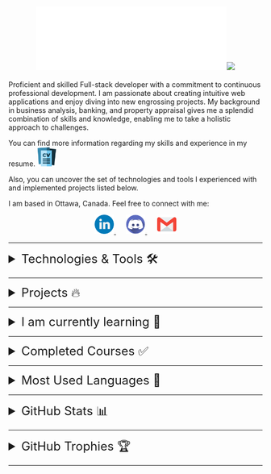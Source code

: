 <div align="center" width="100%">
<img src="header.svg" style="width:75%" alt="Click to see the source"><img src="images/earth-black.gif" width="25%"/>
</div>

</br>
Proficient and skilled Full-stack developer with a commitment to continuous professional development. I am passionate about creating intuitive web applications and enjoy diving into new engrossing projects. My background in business analysis, banking, and property appraisal gives me a splendid combination of skills and knowledge, enabling me to take a holistic approach to challenges.

You can find more information regarding my skills and experience in my resume.
<a href="https://flowcv.com/resume/95vgl16kej"><img width="38px" src="images/cv.png" onmouseover='this.src="images/discord.png"' onmouseout="this.src='images/cv-black.png'"></a>

Also, you can uncover the set of technologies and tools I experienced with and implemented projects listed below.

I am based in Ottawa, Canada. Feel free to connect with me:

<p align="center" style="text-decoration:none">
  <a href="https://www.linkedin.com/in/opavlyk/"
  target="_blank" rel="noreferrer">
    <img src="images/linkedin-one.png" width="38" height="38"/>
  </a>&nbsp&nbsp&nbsp&nbsp
  <a href="https://discordapp.com/users/1085667541902442638" target="_blank" rel="noreferrer">
    <img src="images/discord.png" width="38" height="38"/>
  </a>&nbsp&nbsp&nbsp&nbsp
  <a href="mailto:pavlykolek@gmail.com" target="_blank" rel="noreferrer">
    <img src="images/gmail-one.png" width="38" height="38"/>
  </a>
</p>

---

<details>
  <summary style="font-size:24px">Technologies & Tools 🛠️</summary>
  <br>
  <table>  
    <tr><strong>Languages:</strong></tr>     
      <tr> <!-- line 1 -->
        <td align="center" height="108" width="108">
          <a href="https://www.javascript.com/">
            <img src="images/javascript.svg" width="48" height="48" alt="JAVASCRIPT"/>
          </a>
          <br/><strong>JavaScript</strong>
        </td>
        <td align="center" height="108" width="108">
          <a href="https://developer.mozilla.org/en-US/docs/Web/HTML">
            <img src="images/html.svg" width="48" height="48" alt="HTML"/>
          </a>
          <br/><strong>HTML</strong>
        </td>
        <td align="center" height="108" width="108">
          <a href="https://developer.mozilla.org/en-US/docs/Web/CSS">
            <img src="images/css.svg" width="48" height="48" alt="CSS"/>
          </a>
          <br/><strong>CSS</strong>
        </td>
        <td align="center" height="108" width="108">
          <a href="www.python.org">
            <img src="images/python.png" width="48" height="48" alt="RUBY"/>
          </a>
          <br/><strong>Python</strong>
        </td>
        <td align="center" height="108" width="108">
          <a href="https://developer.mozilla.org/en-US/docs/Glossary/SQL"><img src="images/sql.png" width="48" height="48" alt="SQL"/>
          </a>
          <br/><strong>SQL</strong>
        </td>
        <td align="center" height="108" width="108">
          <a href="https://rubyonrails.org/">
            <img src="images/ruby.png" width="48" height="48" alt="RUBY"/>
          </a>
          <br/><strong>Ruby</strong>
        </td>
    </tr>
  </table> 
  <table> 
    <tr><strong>Frontend:</strong></tr>
    <tr> <!-- line 2 -->
      <td align="center" height="108" width="108">
        <a href="https://reactjs.org/">
          <img src="images/react.png" width="48" height="48" alt="REACT"/>
        </a>
        <br/><strong>React</strong>
      </td>
            <td align="center" height="108" width="108">
        <a href="https://redux.js.org/">
          <img src="images/redux.png" width="48" height="48" alt="Redux"/>
        </a>
        <br/><strong>Redux</strong>
      </td>
      <td align="center" height="108" width="108">
        <a href="https://reactrouter.com/en/main">
          <img src="images/react-router.png" width="52" height="33" alt="React-router"/>
        </a>
        <br/><strong>React Router</strong>
      <td align="center" height="108" width="108">
        <a href="https://axios-http.com/docs/intro">
          <img src="images/axios.png" width="58" height="48" alt="Axios"/>
        </a>
        <br/><strong>Axios</strong>
      </td>
            <td align="center" height="108" width="108">
        <a href="https://tanstack.com/query/latest">
          <img src="images/react-query.png" width="48" height="48" alt="React Query"/>
        </a>
        <br/><strong>React Query</strong>
      </td>
      <td align="center" height="108" width="108">
        <a href="https://reactnative.dev/">
          <img src="images/react.png" width="48" height="48" alt="REACT"/>
        </a>
        <br/><strong>React Native</strong>
      </td>
      <td align="center" height="108" width="108">
        <a href="https://reactnavigation.org/">
          <img src="images/reactnav.svg" width="48" height="48" alt="Next.js"/>
        </a>
        <br/><strong>React Navigation</strong>
      </td>
      <!-- <td align="center" height="108" width="108">
        <a href="https://jquery.com/">
          <img src="images/jquery.svg" width="48" height="48" alt="JQUERY"/>
        </a>
        <br/><strong>jQuery</strong>
      </td> -->
    </tr>
    <tr> <!-- line 3 -->
    <td align="center" height="108" width="108">
        <a href="https://nextjs.org/">
          <img src="images/next.png" width="48" height="48" alt="Next.js"/>
        </a>
        <br/><strong>Next.js</strong>
      </td>
      <td align="center" height="108" width="108">
        <a href="https://getbootstrap.com/">
          <img src="images/bootstrap.png" width="48" height="48" alt="Bootstrap"/>
        </a>
        <br/><strong>Bootstrap</strong>
      </td>
      <td align="center" height="108" width="108">
        <a href="https://sass-lang.com/">
          <img src="images/sass.svg" width="48" height="48" alt="SASS"/>
        </a>
        <br/><strong>SASS</strong>
      </td>
      <td align="center" height="108" width="108">
        <a href="https://tailwindui.com/">
          <img src="images/tailwind.svg" width="48" height="48" alt="TAILWIND"/>
        </a>
        <br/><strong>Tailwind</strong>
      </td>
      <td align="center" height="108" width="108">
        <a href="https://github.com/css-modules/css-modules">
          <img src="images/css-modules.png" width="50" height="50" alt="CSS Modules"/>
        </a>
        <br/><strong>CSS Modules</strong>
      </td>
      <td align="center" height="108" width="108">
        <a href="https://styled-components.com/">
          <img src="images/sc.png" width="50" height="48" alt="Styled Components"/>
        </a>
        <br/><strong>Styled Components</strong>
      </td>
      <!-- <td align="center" height="108" width="108">
        <a href="https://mui.com/">
          <img src="images/mui.svg" width="48" height="48" alt="MaterialUI"/>
        </a>
        <br/><strong>Material UI</strong>
      </td> -->
    </tr>
    </table>
    <table>
      <tr><strong>Backend:</strong></tr>
        <tr> <!-- line 4 -->
            <td align="center" height="108" width="108">
        <a href="https://nodejs.org/en">
          <img src="images/node.png" width="42" height="48" alt="Nodejs"/>
        </a>
        <br/><strong>Node.js</strong>
      </td>
      <td align="center" height="108" width="108">
        <a href="https://expressjs.com/">
          <img src="images/express.png" width="48" height="48" alt="Express"/>
        </a>
        <br/><strong>Express</strong>
      </td>
      <td align="center" height="108" width="108">
        <a href="https://www.postgresql.org/">
          <img src="images/postgresql.png" width="48" height="48"alt="POSTGRESQL"/>
        </a>
        <br/><strong>PostgreSQL</strong>
      </td>
      <td align="center" height="108" width="108">
        <a href="https://supabase.com/">
          <img src="images/supabase.svg" width="48" height="48" alt="SUPABASE"/>
        </a>
        <br/><strong>Supabase</strong>
      </td>
      <td align="center" height="108" width="108">
        <a href="https://www.mongodb.com/">
          <img src="images/mongodb.png" width="48" height="48" alt="MONGODB"/>
        </a>
        <br/><strong>MongoDB</strong>
      </td>
      <td align="center" height="108" width="108">
        <a href="https://mongoosejs.com/">
          <img src="images/mongoose.png" width="60" height="38" alt="Mongoose"/>
        </a>
        <br/><strong>Mongoose</strong>
      </td>
    </tr>
    </table>
    <table>
      <tr><strong>Useful libraries:</strong></tr>
      <tr> <!-- line 5 -->
        <td align="center" height="108" width="108">
        <a href="https://auth0.com/">
          <img src="images/auth.png" width="48" height="48" alt="Auth0"/>
        </a>
        <br/><strong>Auth0</strong>
        </td>
        <td align="center" height="108" width="108">
        <a href="https://react-icons.github.io/react-icons">
          <img src="images/react-icons.svg" width="48" height="48" alt="React Icons"/>
        </a>
        <br/><strong>React Icons</strong>
      </td>
      <td align="center" height="108" width="108">
        <a href="https://react-hot-toast.com/">
          <img src="images/react-hot-toast.jpg" width="48" height="48" alt="React Hot Toast"/>
        </a>
        <br/><strong>React Hot Toast</strong>
      </td>
      <td align="center" height="108" width="108">
        <a href="https://date-fns.org/">
          <img src="images/date-fns.png" width="48" height="48" alt="date-fns"/>
        </a>
        <br/><strong>date-fns</strong>
      </td>
      <td align="center" height="108" width="108">
        <a href="https://recharts.org/en-US/">
          <img src="images/recharts.png" width="48" height="48" alt="Recharts"/>
        </a>
        <br/><strong>Recharts</strong>
      </td>
      <td align="center" height="108" width="108">
        <a href="https://www.chartjs.org/docs/latest/">
          <img src="images/chartjs.png" width="48" height="48" alt="Chart.js"/>
        </a>
        <br/><strong>Chart.js</strong>
      </td>
                  <td align="center" height="108" width="108">
        <a href="https://threejs.org/">
          <img src="images/three.png" width="48" height="48" alt="Three.js"/>
        </a>
        <br/><strong>Three.js</strong>
      </td>
      </tr>
      <tr> <!-- line 6 -->
        <td align="center" height="108" width="108">
        <a href="https://www.fusioncharts.com/">
          <img src="images/fusion.jpg" width="50" height="48" alt="FusionCharts"/>
        </a>
        <br/><strong>FusionCharts</strong>
      </td>
            <td align="center" height="108" width="108">
        <a href="https://react-leaflet.js.org/">
          <img src="images/leaflet.png" width="48" height="48" alt="React Leaflet"/>
        </a>
        <br/><strong>React Leaflet</strong>
      </td>
      <td align="center" height="108" width="108">
        <a href="https://react-hook-form.com/">
          <img src="images/react-hook-form.png" width="48" height="48" alt="Hook Form"/>
        </a>
        <br/><strong>React Hook Form</strong>
      </td>
            <td align="center" height="108" width="108">
        <a href="https://wind-ui.com/">
          <img src="images/wind.jpg" width="48" height="48" alt="Wind UI"/>
        </a>
        <br/><strong>Wind UI</strong>
        </td>
            <td align="center" height="108" width="108">
        <a href="https://openai.com/">
          <img src="images/openAI.png" width="48" height="48" alt="OpenAI"/>
        </a>
        <br/><strong>OpenAI</strong>
        </td>
    </tr>
    </table>
    <table>
      <tr><strong>Testing:</strong></tr>
      <tr> <!-- line 7 -->
      <td align="center" height="108" width="108">
        <a href="https://www.cypress.io/">
          <img src="images/cypress.png" width="48" height="48" alt="CYPRESS"/>
        </a>
        <br/><strong>Cypress</strong>
      </td>
      <td align="center" height="108" width="108">
        <img src="images/jest.svg" width="48" height="48" alt="JEST"/>
        <br/><strong>Jest</strong>
      </td>
      <td align="center" height="108" width="108">
        <a href="https://mochajs.org/">
          <img src="images/mocha.png" width="48" height="48" alt="MOCHA"/>
        </a>
        <br/><strong>Mocha</strong>
      </td>
      <td align="center" height="108" width="108">
        <a href="https://www.chaijs.com/">
          <img src="images/chai.png" width="48" height="48" alt="CHAI"/>
        </a>
        <br/><strong>Chai</strong>
      </td>
      <td align="center" height="108" width="108">
        <a href="https://rspec.info/">
          <img src="images/rspec.png" width="48" height="48" alt="RSPEC"/>
        </a>
        <br/><strong>RSpec</strong>
      </td>
    </tr>
    </table>
    <table>
      <tr><strong>Design:</strong></tr>
      <tr> <!-- line 8 -->
      <td align="center" height="108" width="108">
        <img src="images/photoshop.svg" width="48" height="48" alt="PHOTOSHOP"/>
        <br/><strong>Photoshop</strong>
      </td>
      <td align="center" height="108" width="108">
        <a href="https://www.figma.com/">
          <img src="images/figma.png" width="48" height="48" alt="FIGMA"/>
        </a>
        <br/><strong>Figma</strong>
      </td>
      <td align="center" height="108" width="108">
        <a href="https://krita.org/en/">
          <img src="images/krita.svg" width="48" height="48" alt="KRITA"/>
        </a>
        <br/><strong>Krita</strong>
      </td>
      <td align="center" height="108" width="108">
        <a href="https://coolors.co/">
          <img src="images/coolors.svg" width="60" height="48" alt="Coolors"/>
        </a>
        <br/><strong>Coolors</strong>
      </td>
    </tr>
    </table>
    <table>
      <tr><strong>Deploying:</strong></tr>
      <tr> <!-- line 9 -->
      <td align="center" height="108" width="108">
      <a href="https://www.netlify.com/">
        <img src="images/netlify.svg" width="48" height="48" alt="NETLIFY"/>
        </a>
        <br/><strong>Netlify</strong>
      </td>
      <td align="center" height="108" width="108">
        <a href="https://www.vercel.com/">
          <img src="images/vercel.jpg" width="48" height="48" alt="VERCEL"/>
        </a>
        <br/><strong>Vercel</strong>
      </td>
      <td align="center" height="108" width="108">
        <a href="https://cloud.digitalocean.com/">
          <img src="images/do.png" width="48" height="48" alt="DIGITAL OCEAN"/>
        </a>
        <br/><strong>Digital Ocean</strong>
      </td>
      <td align="center" height="108" width="108">
      <a href="https://render.com/">
        <img src="images/render.png" width="48" height="48" alt="Render"/>
        </a>
        <br/><strong>Render</strong>
      </td>
    </tr>
    </table>
    <table>
      <tr><strong>Tools, Code editing etc.:</strong></tr>
          <tr> <!-- line 10 -->
      <td align="center" height="108" width="108">
        <img src="images/git.png" width="48" height="48" alt="Git"/>
        <br /><strong>Git</strong>
      </td>
      <td align="center" height="108" width="108">
        <a href="https://code.visualstudio.com/">
          <img src="images/vs.png" width="48" height="48" alt="VSCODE"/>
        </a>
        <br/><strong>VS Code</strong>
      </td>
      <td align="center" height="108" width="108">
        <a href="https://www.sublimetext.com/">
          <img src="images/sublime.png" width="48" height="48" alt="Sublime"/>
        </a>
        <br/><strong>Sublime</strong>
      </td>
      <td align="center" height="108" width="108">
        <a href="https://vitejs.dev/">
          <img src="images/vite.svg" width="48" height="48" alt="Vite"/>
        </a>
        <br/><strong>Vite</strong>
      </td>
            <td align="center" height="108" width="108">
        <a href="https://www.postman.com/">
          <img src="images/postman.svg" width="48" height="48" alt="Postman"/>
        </a>
        <br/><strong>Postman</strong>
      </td>
            <td align="center" height="108" width="108">
        <img src="images/linux.svg" width="48" height="48" alt="LINUX"/>
        <br/><strong>Linux</strong>
      </td>
    </tr>

  </table>
</details>

---

<details>
  <summary style="font-size:24px">Projects 🔥</summary>

<section align="center">
<table bordercolor="#66b2b2">
<!-- riipen project -->
  <tr>
    <tr>
    <td width="50%" bordercolor="#66b2b2" valign="top">
    <h3 align="center">Riipen Project - Expiry Date Tracker</h3>

<img src="images/riipen1.jpeg"/>
<img src="images/riipen2.jpeg"/>

  <a href="https://www.riipen.com/" target="_blank">
    </a>
    </td>

<!-- 0 project -->

<td width="50%" valign="top" align="left">
<p align="center"><strong>React, React Router, Axios, CSS, SASS, Bootstrap, Node.js, JWT, Mongoose, MongoDB Atlas, MongoDB Compass, Jest, Postman, Render</strong></p>
<p>MVP for a multi-phase Web App aimed at helping households manage their food inventory and reduce waste by tracking upcoming expiration dates.</p>
<p>This project was done under the guidance of 𝘛𝘩𝘦 𝘯𝘵𝘩 𝘊𝘳𝘦𝘢𝘵𝘪𝘷𝘦, which is leading this social and environmental sustainability initiative as part of a new business venture.</p>
<h4>Key features implemented:</h4>
<ul>
<li> Developed user registration and login functionality</li>
<li>Implemented JSON Web Token authentication to secure user sessions</li>
<li>Managed item creation, updates, and deletions using Axios for API interactions</li>
<li>Created a system for managing multiple item lists, including indicators for the number of items in each list on the main screen.</li>
<li>Integrated sorting and filtering functionalities to allow users to organize items based on various criteria.</li>
<li>Built RESTful APIs with a robust back-end structure to handle all CRUD operations effectively.</li>
<li>Set up and manage database collections using a cloud-based database solution.</li>
</ul>
  </td>
  </tr>
<!-- 1 project -->
  <tr>
    <tr>
    <td width="50%" bordercolor="#66b2b2" valign="top">
    <h3 align="center">Oasis Backside</h3>

![](https://github.com/agpavlik/Oasis-Backside/blob/main/public/docs/demo45.gif)

  <a href="https://github.com/agpavlik/Oasis-Backside" target="_blank">
      <img src="https://img.shields.io/badge/Code-black?style=for-the-badge&logo=github">
    </a>  
      <p><strong>React, React Router, React Query, React Hook Form, Supabase, Styled Components, Vite</strong></p>
      <p>Oasis Backside is the internal application used inside the hotel to manage bookings, rooms and guests.</p>
    </td>

<!-- 2 project -->

<td width="50%" valign="top">
      <h3 align="center">Blogener</h3>

![](https://github.com/agpavlik/Blogener/blob/main/public/docs/demo67.gif)

  <a href="https://github.com/agpavlik/Blogener" target="_blank">
      <img src="https://img.shields.io/badge/Code-black?style=for-the-badge&logo=github">
    </a> 
    <p><strong>OpenAI, React, Next.js, MongoDB, Tailwind CSS, Auth0, Stripe</strong></p>
    <p>The AI-powered SAAS solution to generate SEO-optimized blog posts in minutes. Get high-quality content, without sacrificing your time.</p>
  </td>
  </tr>

<!-- 3 project -->
<tr>
<td width="50%" valign="top">
      <h3 align="center">Pizzolino</h3>

![](https://github.com/agpavlik/pizzolino/blob/main/public/docs/demo46.gif)

  <a href="https://github.com/agpavlik/Pizzolino" target="_blank">
      <img src="https://img.shields.io/badge/Code-black?style=for-the-badge&logo=github">
    </a> 
    <p><strong>React, React Router, Redux, Tailwind CSS, Vite</strong></p>
    <p>The application allows users to order pizza fast requiring no user account and no login.</p>
  </td>

<!-- 4 project -->
  <td width="50%" valign="top">
  <h3 align="center">Map-Marker</h3>

![](https://github.com/agpavlik/map-maker/blob/main/public/docs/demo44.gif)

  <a href="https://github.com/agpavlik/Map-Marker" target="_blank">
      <img src="https://img.shields.io/badge/Code-black?style=for-the-badge&logo=github">
    </a> 
    <p><strong>React, React Router, CSS Modules, React Leaflet, React, Datepicker, Vite</strong></p>
    <p>React-based single-page application where users can register all the cities that they have ever traveled to.</p>
  </td>
  </tr>
<!-- 5 project -->
<tr>
  <td width="50%" bordercolor="#66b2b2" valign="top">
    <h3 align="center">Flashback-Up</h3>
    
![](https://github.com/agpavlik/Geo/blob/main/public/docs/demo65.gif)

  <a href="https://github.com/agpavlik/Geo" target="_blank">
      <img src="https://img.shields.io/badge/Code-black?style=for-the-badge&logo=github">
    </a>  
      <p><strong>React.js, React Router, Axios, Node.js, Express.js, MongoDB, Mongoose, bcrypt.js, jsonwebtoken</strong></p>
      <p>Flashback-Up allows users to store remarkable places that they would like to memorize and share with the community.</p>
    </td>
<!-- 6 project -->
    <td width="50%" valign="top">
      <h3 align="center">Pollarizing</h3>

![](https://github.com/agpavlik/LHL-project-decision-maker/blob/master/public/images/demo11.gif)

  <a href="https://github.com/agpavlik/LHL-project-decision-maker" target="_blank">
      <img src="https://img.shields.io/badge/Code-black?style=for-the-badge&logo=github">
    </a> 
    <p><strong>JavaScript, HTML, SASS, Bootstrap, Express, PostgreSQL, Chart.js</strong></p>
    <p>Application allows users to make a decision by creating polls and voting.</p>
  </td>
</tr>
<!-- 7 project -->
<tr>
  <td width="50%" bordercolor="#66b2b2" valign="top">
    <h3 align="center">Gourmand</h3>
    
![](https://github.com/agpavlik/Gourmand/blob/main/assets/page.png)

  <a href="https://github.com/agpavlik/Gourmand" target="_blank">
      <img src="https://img.shields.io/badge/Code-black?style=for-the-badge&logo=github">
    </a>  
      <p><strong>React Native, React Navigation, Redux, Expo</strong></p>
      <p>Cooking recipies application built with React Native.</p>
  </td>
<!-- 8 project -->
  <td width="50%" bordercolor="#66b2b2" valign="top">
    <h3 align="center">Fav-Loc</h3>
    
![](https://github.com/agpavlik/fav-loc/blob/main/assets/page.png)

  <a href="https://github.com/agpavlik/fav-loc" target="_blank">
      <img src="https://img.shields.io/badge/Code-black?style=for-the-badge&logo=github">
    </a>  
      <p><strong>React Native, Expo, Expo-sqlite, Expo-location, Expo-image-picker, Expo-app-loading, React Navigation, React-Native-Map</strong></p>
      <p>The application allows users to collect and manage information about their favorite places visited.</p>
  </td>
</tr>

<!-- 9 project -->
<tr>
  <td width="50%" bordercolor="#66b2b2" valign="top">
    <h3 align="center">ExpenSee</h3>
    
![](https://github.com/agpavlik/ExpenSee/blob/main/assets/page.png)

  <a href="https://github.com/agpavlik/ExpenSee" target="_blank">
      <img src="https://img.shields.io/badge/Code-black?style=for-the-badge&logo=github">
    </a>  
      <p><strong>React Native, Expo, React Navigation, Firebase, Fetch</strong></p>
      <p>React Native app allows to manage expenses.</p>
    </td>
<!-- 10 project -->
  <td width="50%" bordercolor="#66b2b2" valign="top">
    <h3 align="center">MythiCare</h3>
<img src="https://github.com/agpavlik/LHL-project-MythiCare/blob/main/docs/Screenshot_13.png" width="100%">

  <a href="https://github.com/agpavlik/LHL-project-MythiCare" target="_blank">
      <img src="https://img.shields.io/badge/Code-black?style=for-the-badge&logo=github">
    </a>  
      <p><strong>React, Bootstrap, Node, Express, PostgreSQL</strong></p>
      <p>A pet sitting app where you can find or become a sitter for the pets.</p>
    </td>
</tr>
<!-- 11 project -->
<tr>
<td width="50%" valign="top">
      <h3 align="center">Jungle</h3>

![](https://github.com/agpavlik/LHL-project-Jungle/blob/master/public/docs/demo9.gif)

  <a href="https://github.com/agpavlik/LHL-project-Jungle" target="_blank">
      <img src="https://img.shields.io/badge/Code-black?style=for-the-badge&logo=github">
    </a> 
    <p><strong>Ruby on Rails, PostgreSQL, Strap</strong></p>
    <p>A mini e-commerce application. Plants and flowers online shop.</p>
  </td>

<!-- 12 project -->
  <td width="50%" bordercolor="#66b2b2" valign="top">
    <h3>PhotoLabs</h3>

![](https://github.com/agpavlik/LHL-project-photolabs/blob/main/frontend/public/docs/demo4.gif)

  <a href="https://github.com/agpavlik/LHL-project-photolabs" target="_blank">
      <img src="https://img.shields.io/badge/Code-black?style=for-the-badge&logo=github">
    </a>  
      <p><strong>React, Bootstrap, Node, Express, MongoDB</strong></p>
      <p>A React-based SPA that allows users to view photos in different contexts.</p>
    </td>
</tr>
<!-- 13 project -->
<tr>
  <td width="50%" bordercolor="#66b2b2" valign="top">
    <h3 align="center">React Quiz</h3>
    
![](https://github.com/agpavlik/Udemy-react-quiz/blob/main/public/demo25.gif)

  <a href="https://github.com/agpavlik/Udemy-react-quiz" target="_blank">
      <img src="https://img.shields.io/badge/Code-black?style=for-the-badge&logo=github">
    </a>  
      <p><strong>React, Reducer</strong></p>
      <p>A little quiz</p>
    </td>
<!-- 14 project -->
<td width="50%" valign="top">
      <h3 align="center">Tweeter</h3>

![](https://github.com/agpavlik/LHL-project-tweeter/blob/master/public/docs/demo2.gif)

  <a href="https://github.com/agpavlik/LHL-project-tweeter" target="_blank">
      <img src="https://img.shields.io/badge/Code-black?style=for-the-badge&logo=github">
    </a> 
    <p><strong>HTML, CSS, JS, jQuery, Express, Node</strong></p>
    <p>Tweeter is a simple, single-page Twitter clone. </p>
  </td>
</tr>
<!-- 15 project -->
<tr>
  <td width="50%" bordercolor="#66b2b2" valign="top">
    <h3>TinyApp</h3>

<img src="https://github.com/agpavlik/LHL-project-tinyapp/blob/master/docs/urls-page.png" width="100%">

  <a href="https://github.com/agpavlik/LHL-project-tinyapp" target="_blank">
      <img src="https://img.shields.io/badge/Code-black?style=for-the-badge&logo=github">
    </a>  
      <p><strong>Node, Express</strong></p>
      <p>TinyApp is a full stack web application that allows users to shorten long URLs</p>
    </td>
  </tr>
  </tr>
</table>
</section>
</details>

---

<details>
  <summary style="font-size:24px"> I am currently learning 📝 </summary>
<br>

  <p><strong> ☑️ DevOps and Software Engineering Professional Certificate</strong>&nbsp&nbsp&nbsp
    <a href="https://www.coursera.org/programs/ictc-beyond-the-cloud-intake-2-eata4/professional-certificates/devops-and-software-engineering" target="_blank">
      <img src="images/ibm.png" width="50px" height="20px">
   </a>
   <br> Master DevOps, Agile, Scrum, CI/CD and Cloud Native with hands-on job-ready skills.
  </p>

  <p><strong> ☑️ The Ultimate DevOps Bootcamp</strong>&nbsp&nbsp&nbsp
    <a href="https://www.udemy.com/course/the-complete-devops-bootcamp/learn/lecture/35714080?start=0#overview" target="_blank">
      <img src="images/udemy.svg" width="50px" height="20px">
   </a>
   <br> This course includes: DevOps Overview, Linux Basics, Networking Basics, Applications Basics, Introduction to Git, Docker and Containers, Container Orchestration, Kubernetes Concepts, Learn IaC with Terraform, Basic Python programming
  </p>

  <p><strong> ☑️ ChatGPT for developers: code, test, debug</strong>&nbsp&nbsp&nbsp
    <a href="https://www.udemy.com/course/chatgpt-for-developers-code-test-debug-by-yan-hadzhyisky/" target="_blank">
      <img src="images/udemy.svg" width="50px" height="20px">
   </a>
   <br> use chat GPT for developer as a good free assistant
  </p>

  <p><strong> ☑️ Web Design for Web Developers</strong>&nbsp&nbsp&nbsp
    <a href="https://www.udemy.com/course/web-design-secrets/" target="_blank">
      <img src="images/udemy.svg" width="50px" height="20px">
   </a>
   <br> The 25+ guidelines of amazing web design: simple rules and guidelines that go straight to the point.
  </p>

  <p><strong> ☑️ Typescript: The Complete Developer's Guide</strong>&nbsp&nbsp&nbsp
    <a href="https://www.udemy.com/course/typescript-the-complete-developers-guide/" target="_blank">
      <img src="images/udemy.svg" width="50px" height="20px">
   </a>
  <br>Master Typescript by learning popular design patterns and building complex projects. Includes React and Express.
  </p>

</details>

---

<details>
  <summary style="font-size:24px"> Completed Courses ✅ </summary>
<br>

  <p><strong> ✅ AI For Developers With GitHub Copilot, Cursor AI & ChatGPT</strong>&nbsp&nbsp&nbsp
    <a href="https://www.udemy.com/course/ai-for-developers-with-github-copilot-cursor-ai-chatgpt/learn/lecture/46484645#reviews" target="_blank">
      <img src="images/udemy.svg" width="50px" height="20px">
   </a>
   <br> Leverage AI to boost your productivity as a developer: Use GitHub Copilot, Cursor AI and ChatGPT for efficient coding
  </p>

  <p><strong> ✅ React Native - The Practical Guide [2024]</strong>&nbsp&nbsp&nbsp
    <a href="https://www.udemy.com/course/react-native-the-practical-guide/learn/lecture/31197308?start=0#overview" target="_blank">
      <img src="images/udemy.svg" width="50px" height="20px">
   </a>
   <br> Use React Native to build native iOS and Android Apps - incl. Push Notifications, Hooks, Redux.
  </p>

  <p><strong> ✅ The Ultimate React Course 2023: React, Redux & More</strong>&nbsp&nbsp&nbsp
    <a href="https://www.udemy.com/course/the-ultimate-react-course/learn/lecture/37351178?start=15#learning-tools" target="_blank">
      <img src="images/udemy.svg" width="50px" height="20px">
    </a> 
    <br>Front-end development with React and modern libraries course. Context API, React Query, Redux Toolkit, React Hook Form, Tailwind CSS, CSS Modules, Supabase, React Leaflet, advanced patterns etc.
  </p>

  <p><strong> ✅ The MERN Fullstack Guide</strong>&nbsp&nbsp&nbsp
    <a href="https://www.udemy.com/course/react-nodejs-express-mongodb-the-mern-fullstack-guide/learn/lecture/16851138?start=60#overview" target="_blank">
      <img src="images/udemy.svg" width="50px" height="20px">
   </a>
   <br> Build fullstack React.js applications with Node.js, Express.js & MongoDB (MERN). Also learn how to add file upload, authentication, authorization and how to deploy your application in different ways to different hosting services.
  </p>

  <p><strong> ✅ Next JS & Open AI / GPT</strong>&nbsp&nbsp&nbsp
    <a href="https://www.udemy.com/course/next-js-ai/learn/lecture/36383544?start=15#overview" target="_blank">
      <img src="images/udemy.svg" width="50px" height="20px">
   </a>
  <br>Build an SEO-friendly blog post gen app with auth0, GPT, stripe payments, Tailwind, & MongoDB
  </p>

  <p><strong> ✅ JavaScript: The Advanced Concepts</strong>&nbsp&nbsp&nbsp
    <a href="https://www.udemy.com/course/advanced-javascript-concepts/" target="_blank">
      <img src="images/udemy.svg" width="50px" height="20px">
   </a>
  <br>Learn modern advanced JavaScript practices and be in the top 10% of JavaScript developers
  </p>

  <p><strong> ✅ JavaScript Algorithms and Data Structures</strong>&nbsp&nbsp&nbsp<a href="https://www.freecodecamp.org/learn/javascript-algorithms-and-data-structures/" target="_blank">
  <img src="images/freeCode.png" width="110px" height="20px">
  </a>
  <br>Learn the fundamentals of JavaScript including variables, arrays, objects, loops, and functions. Create algorithms to manipulate strings, factorialize numbers, etc. Also learn two important programming paradigms: Object Oriented Programming (OOP) and Functional Programming (FP).</p>

</details>

---

<details>
  <summary style="font-size:24px">Most Used Languages 🎯</summary>
  <br>

[![Top Langs](https://github-readme-stats.vercel.app/api/top-langs/?username=agpavlik&layout=pie&langs_count=20&title_color=58A6FF&text_color=C3D1D9&icon_color=1F6FEB&bg_color=0D1117&hide_border=true)](https://github.com/anuraghazra/github-readme-stats)

</details>

---

<details>
  <summary style="font-size:24px"> GitHub Stats 📊 </summary>
  <br>
  
  ![github_dark](https://github-readme-stats.vercel.app/api?username=agpavlik&show_icons=true&show_contribs=true@show_prs=true&hide_border=true&cache_seconds=86400&theme=github_dark)

[![GitHub Streak](https://streak-stats.demolab.com?user=agpavlik&theme=github-dark-blue&hide_border=true)](https://git.io/streak-stats)

</details>

---

<details>
  <summary style="font-size:24px">GitHub Trophies 🏆</summary>
<img src="https://github-profile-trophy.vercel.app/?username=agpavlik&theme=darkhub&no-frame=false&no-bg=true&margin-w=4" />

</details>

---
